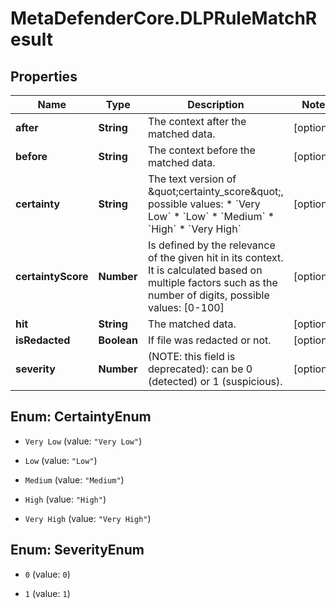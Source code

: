 # MetaDefenderCore.DLPRuleMatchResult

## Properties

Name | Type | Description | Notes
------------ | ------------- | ------------- | -------------
**after** | **String** | The context after the matched data. | [optional] 
**before** | **String** | The context before the matched data. | [optional] 
**certainty** | **String** | The text version of \&quot;certainty_score\&quot;, possible values:   * &#x60;Very Low&#x60;     * &#x60;Low&#x60;     * &#x60;Medium&#x60;     * &#x60;High&#x60;     * &#x60;Very High&#x60;  | [optional] 
**certaintyScore** | **Number** | Is  defined by the relevance of the given hit in its context. It is calculated based on multiple factors such as the number of digits, possible values: [0-100]  | [optional] 
**hit** | **String** | The matched data. | [optional] 
**isRedacted** | **Boolean** | If file was redacted or not. | [optional] 
**severity** | **Number** | (NOTE: this field is deprecated): can be 0 (detected) or 1 (suspicious).  | [optional] 



## Enum: CertaintyEnum


* `Very Low` (value: `"Very Low"`)

* `Low` (value: `"Low"`)

* `Medium` (value: `"Medium"`)

* `High` (value: `"High"`)

* `Very High` (value: `"Very High"`)





## Enum: SeverityEnum


* `0` (value: `0`)

* `1` (value: `1`)




